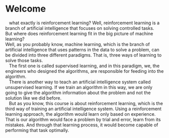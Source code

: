 # Welcome

&nbsp;&nbsp;&nbsp;what exactly is reinforcement learning? Well, reinforcement learning is a branch of artificial intelligence that focuses on solving controlled tasks.  
But where does reinforcement learning fit in the big picture of machine learning?  
Well, as you probably know, machine learning, which is the branch of artificial intelligence that uses patterns in the data to solve a problem, can be divided into three different paradigms. That is, three ways of learning to solve those tasks.  
&nbsp;&nbsp;&nbsp;The first one is called supervised learning, and in this paradigm, we, the engineers who designed the algorithms, are responsible for feeding into the algorithm.  
&nbsp;&nbsp;&nbsp;There is another way to teach an artificial intelligence system called unsupervised learning. If we train an algorithm in this way, we are only going to give the algorithm information about the problem and not the solution like we did before.  
&nbsp;&nbsp;&nbsp;But as you know, this course is about reinforcement learning, which is the third way of training an artificial intelligence system. Using a reinforcement learning approach, the algorithm would learn only based on experience. That is our algorithm would face a problem by trial and error, learn from its mistakes. And through that learning process, it would become capable of performing that task optimally.

















